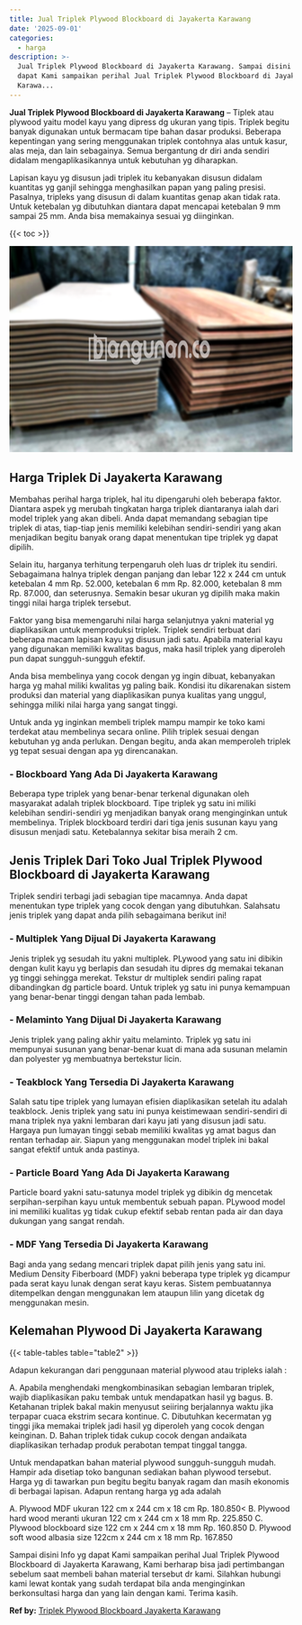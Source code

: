 ```yaml
---
title: Jual Triplek Plywood Blockboard di Jayakerta Karawang
date: '2025-09-01'
categories:
  - harga
description: >-
  Jual Triplek Plywood Blockboard di Jayakerta Karawang. Sampai disini Info yg
  dapat Kami sampaikan perihal Jual Triplek Plywood Blockboard di Jayakerta
  Karawa...
---
```


**Jual Triplek Plywood Blockboard di Jayakerta Karawang** – Tiplek atau plywood yaitu model kayu yang dipress dg ukuran yang tipis. Triplek begitu banyak digunakan untuk bermacam tipe bahan dasar produksi. Beberapa kepentingan yang sering menggunakan triplek contohnya alas untuk kasur, alas meja, dan lain sebagainya. Semua bergantung dr diri anda sendiri didalam mengaplikasikannya untuk kebutuhan yg diharapkan.

Lapisan kayu yg disusun jadi triplek itu kebanyakan disusun didalam kuantitas yg ganjil sehingga menghasilkan papan yang paling presisi. Pasalnya, tripleks yang disusun di dalam kuantitas genap akan tidak rata. Untuk ketebalan yg dibutuhkan diantara dapat mencapai ketebalan 9 mm sampai 25 mm. Anda bisa memakainya sesuai yg diinginkan.

{{< toc >}}

![Jual Triplek Plywood Blockboard di Jayakerta Karawang](/images/jual-triplek-murah-04.png)

## Harga Triplek Di Jayakerta Karawang

Membahas perihal harga triplek, hal itu dipengaruhi oleh beberapa faktor. Diantara aspek yg merubah tingkatan harga triplek diantaranya ialah dari model triplek yang akan dibeli. Anda dapat memandang sebagian tipe triplek di atas, tiap-tiap jenis memiliki kelebihan sendiri-sendiri yang akan menjadikan begitu banyak orang dapat menentukan tipe triplek yg dapat dipilih.

Selain itu, harganya terhitung terpengaruh oleh luas dr triplek itu sendiri. Sebagaimana halnya triplek dengan panjang dan lebar 122 x 244 cm untuk ketebalan 4 mm Rp. 52.000, ketebalan 6 mm Rp. 82.000, ketebalan 8 mm Rp. 87.000, dan seterusnya. Semakin besar ukuran yg dipilih maka makin tinggi nilai harga triplek tersebut.

Faktor yang bisa memengaruhi nilai harga selanjutnya yakni material yg diaplikasikan untuk memproduksi triplek. Triplek sendiri terbuat dari beberapa macam lapisan kayu yg disusun jadi satu. Apabila material kayu yang digunakan memiliki kwalitas bagus, maka hasil triplek yang diperoleh pun dapat sungguh-sungguh efektif.

Anda bisa membelinya yang cocok dengan yg ingin dibuat, kebanyakan harga yg mahal miliki kwalitas yg paling baik. Kondisi itu dikarenakan sistem produksi dan material yang diaplikasikan punya kualitas yang unggul, sehingga miliki nilai harga yang sangat tinggi.

Untuk anda yg inginkan membeli triplek mampu mampir ke toko kami terdekat atau membelinya secara online. Pilih triplek sesuai dengan kebutuhan yg anda perlukan. Dengan begitu, anda akan memperoleh triplek yg tepat sesuai dengan apa yg direncanakan.

### \- Blockboard Yang Ada Di Jayakerta Karawang

Beberapa type triplek yang benar-benar terkenal digunakan oleh masyarakat adalah triplek blockboard. Tipe triplek yg satu ini miliki kelebihan sendiri-sendiri yg menjadikan banyak orang menginginkan untuk membelinya. Triplek blockboard terdiri dari tiga jenis susunan kayu yang disusun menjadi satu. Ketebalannya sekitar bisa meraih 2 cm.

## Jenis Triplek Dari Toko Jual Triplek Plywood Blockboard di Jayakerta Karawang

Triplek sendiri terbagi jadi sebagian tipe macamnya. Anda dapat menentukan type triplek yang cocok dengan yang dibutuhkan. Salahsatu jenis triplek yang dapat anda pilih sebagaimana berikut ini!

### \- Multiplek Yang Dijual Di Jayakerta Karawang

Jenis triplek yg sesudah itu yakni multiplek. PLywood yang satu ini dibikin dengan kulit kayu yg berlapis dan sesudah itu dipres dg memakai tekanan yg tinggi sehingga merekat. Tekstur dr multiplek sendiri paling rapat dibandingkan dg particle board. Untuk triplek yg satu ini punya kemampuan yang benar-benar tinggi dengan tahan pada lembab.

### \- Melaminto Yang Dijual Di Jayakerta Karawang

Jenis triplek yang paling akhir yaitu melaminto. Triplek yg satu ini mempunyai susunan yang benar-benar kuat di mana ada susunan melamin dan polyester yg membuatnya bertekstur licin.

### \- Teakblock Yang Tersedia Di Jayakerta Karawang

Salah satu tipe triplek yang lumayan efisien diaplikasikan setelah itu adalah teakblock. Jenis triplek yang satu ini punya keistimewaan sendiri-sendiri di mana triplek nya yakni lembaran dari kayu jati yang disusun jadi satu. Hargaya pun lumayan tinggi sebab memiliki kwalitas yg amat bagus dan rentan terhadap air. Siapun yang menggunakan model triplek ini bakal sangat efektif untuk anda pastinya.

### \- Particle Board Yang Ada Di Jayakerta Karawang

Particle board yakni satu-satunya model triplek yg dibikin dg mencetak serpihan-serpihan kayu untuk membentuk sebuah papan. PLywood model ini memiliki kualitas yg tidak cukup efektif sebab rentan pada air dan daya dukungan yang sangat rendah.

### \- MDF Yang Tersedia Di Jayakerta Karawang

Bagi anda yang sedang mencari triplek dapat pilih jenis yang satu ini. Medium Density Fiberboard (MDF) yakni beberapa type triplek yg dicampur pada serat kayu lunak dengan serat kayu keras. Sistem pembuatannya ditempelkan dengan menggunakan lem ataupun lilin yang dicetak dg menggunakan mesin.

## Kelemahan Plywood Di Jayakerta Karawang

{{< table-tables table="table2" >}}

Adapun kekurangan dari penggunaan material plywood atau tripleks ialah :

A. Apabila menghendaki mengkombinasikan sebagian lembaran triplek, wajib diaplikasikan paku tembak untuk mendapatkan hasil yg bagus. B. Ketahanan triplek bakal makin menyusut seiiring berjalannya waktu jika terpapar cuaca ekstrim secara kontinue. C. Dibutuhkan kecermatan yg tinggi jika memakai triplek jadi hasil yg diperoleh yang cocok dengan keinginan. D. Bahan triplek tidak cukup cocok dengan andaikata diaplikasikan terhadap produk perabotan tempat tinggal tangga.

Untuk mendapatkan bahan material plywood sungguh-sungguh mudah. Hampir ada disetiap toko bangunan sediakan bahan plywood tersebut. Harga yg di tawarkan pun begitu begitu banyak ragam dan masih ekonomis di berbagai lapisan. Adapun rentang harga yg ada adalah

A. Plywood MDF ukuran 122 cm x 244 cm x 18 cm Rp. 180.850< B. Plywood hard wood meranti ukuran 122 cm x 244 cm x 18 mm Rp. 225.850 C. Plywood blockboard size 122 cm x 244 cm x 18 mm Rp. 160.850 D. Plywood soft wood albasia size 122cm x 244 cm x 18 mm Rp. 167.850

Sampai disini Info yg dapat Kami sampaikan perihal Jual Triplek Plywood Blockboard di Jayakerta Karawang, Kami berharap bisa jadi pertimbangan sebelum saat membeli bahan material tersebut dr kami. Silahkan hubungi kami lewat kontak yang sudah terdapat bila anda menginginkan berkonsultasi harga dan yang lain dengan kami. Terima kasih.

**Ref by:** [Triplek Plywood Blockboard Jayakerta Karawang](https://id.wikipedia.org/wiki/Triplek)
